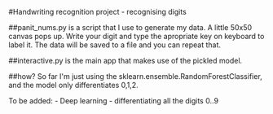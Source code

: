 #Handwriting recognition project - recognising digits

##panit_nums.py
is a script that I use to generate my data. A little 50x50 canvas pops up. Write your digit
and type the apropriate key on keyboard to label it. The data will be saved to a file and you can repeat that.

##interactive.py
is the main app that makes use of the pickled model.

##how?
So far I'm just using the sklearn.ensemble.RandomForestClassifier, and the model only differentiates 0,1,2.

To be added:
	- Deep learning
	- differentiating all the digits 0..9
